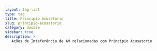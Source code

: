 ```yaml
---
layout: tag-list
type: tag
title: Principio Acusatorio
slug: principio-acusatorio
category: dossie
sidebar: true
description: >
   Ações de Inteferência de AM relacionadas com Principio Acusatorio
---
```

